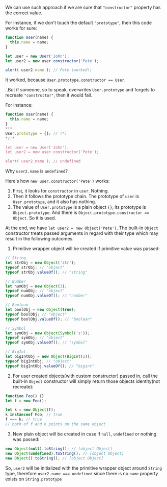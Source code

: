 We can use such approach if we are sure that `"constructor"` property has the correct value.

For instance, if we don't touch the default `"prototype"`, then this code works for sure:

```js run
function User(name) {
  this.name = name;
}

let user = new User('John');
let user2 = new user.constructor('Pete');

alert( user2.name ); // Pete (worked!)
```

It worked, because `User.prototype.constructor == User`.

..But if someone, so to speak, overwrites `User.prototype` and forgets to recreate `"constructor"`, then it would fail.

For instance:

```js run
function User(name) {
  this.name = name;
}
*!*
User.prototype = {}; // (*)
*/!*

let user = new User('John');
let user2 = new user.constructor('Pete');

alert( user2.name ); // undefined
```

Why `user2.name` is `undefined`?

Here's how `new user.constructor('Pete')` works:

1. First, it looks for `constructor` in `user`. Nothing.
2. Then it follows the prototype chain. The prototype of `user` is `User.prototype`, and it also has nothing.
3. The value of `User.prototype` is a plain object `{}`, its prototype is `Object.prototype`. And there is `Object.prototype.constructor == Object`. So it is used.

At the end, we have `let user2 = new Object('Pete')`. The built-in `Object` constructor treats passed arguments in regard with their type which may result in the following outcomes.

1. Primitive wrapper object will be created if primitive value was passed:

```js
// String
let strObj = new Object('str');
typeof strObj; // "object"
typeof strObj.valueOf(); // "string"

// Number
let numObj = new Object(3);
typeof numObj; // "object"
typeof numObj.valueOf(); // "number"

// Boolean
let boolObj = new Object(true);
typeof boolObj; // "object"
typeof boolObj.valueOf(); // "boolean"

// Symbol
let symObj = new Object(Symbol('s'));
typeof symObj; // "object"
typeof symObj.valueOf(); // "symbol"

// BigInt
let bigIntObj = new Object(BigInt(2));
typeof bigIntObj; // "object"
typeof bigIntObj.valueOf(); // "bigint"
```

2. For user created objects(with custom constructor) passed in, call the built-in `Object` constructor will simply return those objects identity(not recreate):

```js
function Foo() {}
let f = new Foo();

let k = new Object(f);
k instanceof Foo; // true
f === k; // true
// both of f and k points on the same object
```

3. New plain object will be created in case if `null`, `undefined` or nothing was passed:

```js
new Object(null).toString(); // [object Object]
new Object(undefined).toString(); // [object Object]
new Object().toString(); // [object Object]
```

So, `user2` will be initialized with the primitive wrapper object around `String` type, therefore `user2.name === undefined` since there is no `name` property exists on `String.prototype`
